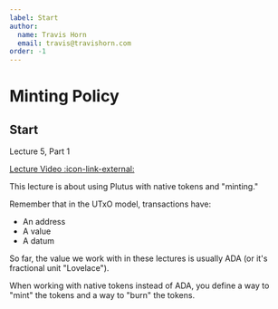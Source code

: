 ```yaml
---
label: Start
author:
  name: Travis Horn
  email: travis@travishorn.com
order: -1
---
```


# Minting Policy

## Start

Lecture 5, Part 1

[Lecture Video
:icon-link-external:](https://www.youtube.com/watch?v=mGPqi9m0EPw&list=PLNEK_Ejlx3x0G8V8CDBnRDZ86POVsrfzw&index=1)

This lecture is about using Plutus with native tokens and "minting." 

Remember that in the UTxO model, transactions have:

- An address
- A value
- A datum

So far, the value we work with in these lectures is usually ADA (or it's
fractional unit "Lovelace").

When working with native tokens instead of ADA, you define a way to "mint" the
tokens and a way to "burn" the tokens.

